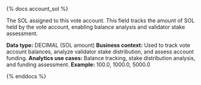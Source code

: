 {% docs account_sol %}

The SOL assigned to this vote account. This field tracks the amount of SOL held by the vote account, enabling balance analysis and validator stake assessment.

**Data type:** DECIMAL (SOL amount)
**Business context:** Used to track vote account balances, analyze validator stake distribution, and assess account funding.
**Analytics use cases:** Balance tracking, stake distribution analysis, and funding assessment.
**Example:** 100.0, 1000.0, 5000.0

{% enddocs %} 